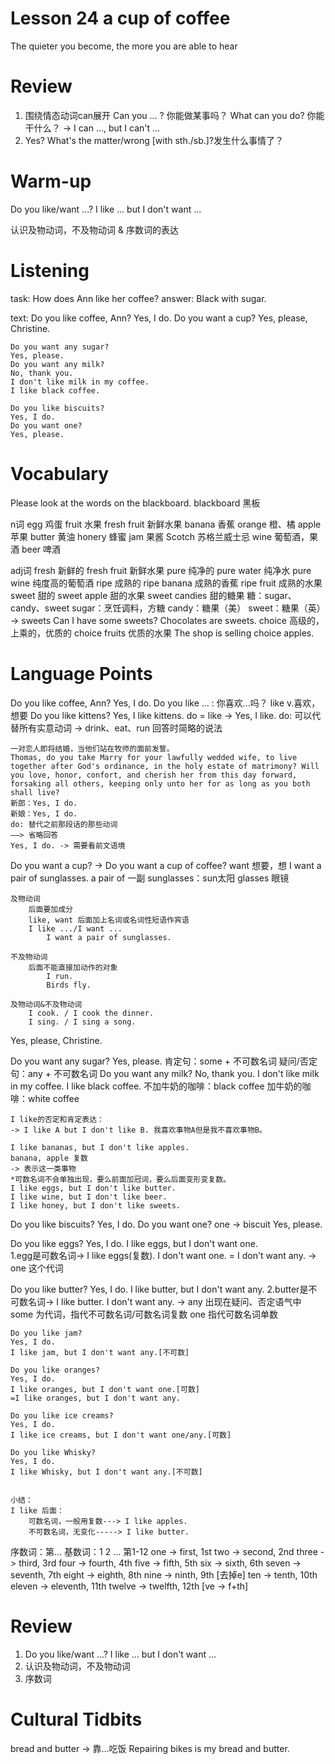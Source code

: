 # Lesson 24 a cup of coffee

The quieter you become, the more you are able to hear

# Review

1. 围绕情态动词can展开
    Can you ... ? 你能做某事吗？
    What can you do? 你能干什么？
    -> I can ..., but I can't ...
2. Yes?
    What's the matter/wrong [with sth./sb.]?发生什么事情了？

# Warm-up

Do you like/want ...?
I like ... but I don't want ...

认识及物动词，不及物动词
&
序数词的表达

# Listening

task:
     How does Ann like her coffee?
answer:
    Black with sugar.
    
text:
    Do you like coffee, Ann?
    Yes, I do.
    Do you want a cup?
    Yes, please, Christine.

    Do you want any sugar?
    Yes, please.
    Do you want any milk?
    No, thank you.
    I don't like milk in my coffee.
    I like black coffee.

    Do you like biscuits?
    Yes, I do.
    Do you want one?
    Yes, please.

# Vocabulary

Please look at the words on the blackboard.
blackboard 黑板

n词
egg 鸡蛋
fruit 水果
    fresh fruit 新鲜水果
banana 香蕉
orange 橙、橘
apple 苹果
butter 黄油
honery 蜂蜜
jam 果酱
Scotch 苏格兰威士忌
wine 葡萄酒，果酒
beer 啤酒

adj词
fresh 新鲜的
    fresh fruit 新鲜水果
pure 纯净的
    pure water 纯净水
    pure wine 纯度高的葡萄酒
ripe 成熟的
    ripe banana 成熟的香蕉
    ripe fruit 成熟的水果
sweet 甜的
    sweet apple 甜的水果
    sweet candies 甜的糖果
    糖：sugar、candy、sweet
    sugar：烹饪调料，方糖
    candy：糖果（美）
    sweet：糖果（英） -> sweets
        Can I have some sweets?
        Chocolates are sweets.
choice 高级的，上乘的，优质的
    choice fruits 优质的水果
    The shop is selling choice apples.

# Language Points

Do you like coffee, Ann?
Yes, I do.
    Do you like ... : 你喜欢...吗？
    like v.喜欢，想要
    Do you like kittens?
    Yes, I like kittens.
    do = like
    -> Yes, I like.
    do: 可以代替所有实意动词 -> drink、eat、run
    回答时简略的说法

    一对恋人即将结婚，当他们站在牧师的面前发誓。
    Thomas, do you take Marry for your lawfully wedded wife, to live together after God's ordinance, in the holy estate of matrimony? Will you love, honor, confort, and cherish her from this day forward, forsaking all others, keeping only unto her for as long as you both shall live?
    新郎：Yes, I do.
    新娘：Yes, I do.
    do: 替代之前那段话的那些动词
    ——> 省略回答
    Yes, I do. -> 需要看前文语境
Do you want a cup? -> Do you want a cup of coffee?
    want 想要，想
    I want a pair of sunglasses.
        a pair of 一副
        sunglasses：sun太阳 glasses 眼镜

    及物动词
        后面要加成分
        like, want 后面加上名词或名词性短语作宾语
        I like .../I want ...
            I want a pair of sunglasses.

    不及物动词
        后面不能直接加动作的对象
            I run.
            Birds fly.
    
    及物动词&不及物动词
        I cook. / I cook the dinner.
        I sing. / I sing a song.
Yes, please, Christine.

Do you want any sugar?
Yes, please.
    肯定句：some + 不可数名词
    疑问/否定句：any + 不可数名词
Do you want any milk?
No, thank you.
I don't like milk in my coffee.
I like black coffee.
    不加牛奶的咖啡：black coffee
    加牛奶的咖啡：white coffee

    I like的否定和肯定表达：
    -> I like A but I don't like B. 我喜欢事物A但是我不喜欢事物B。

    I like bananas, but I don't like apples.
    banana, apple 复数
    -> 表示这一类事物
    *可数名词不会单独出现，要么前面加冠词，要么后面变形变复数。
    I like eggs, but I don't like butter.
    I like wine, but I don't like beer.
    I like honey, but I don't like sweets.

Do you like biscuits?
Yes, I do.
Do you want one?
    one -> biscuit
Yes, please.




Do you like eggs?
Yes, I do.
I like eggs, but I don't want one.  
    1.egg是可数名词-> I like eggs(复数).
    I don't want one. = I don't want any.
    -> one 这个代词

Do you like butter?
Yes, I do.
I like butter, but I don't want any.
    2.butter是不可数名词-> I like butter.
    I don't want any.
    -> any 出现在疑问、否定语气中
    some 为代词，指代不可数名词/可数名词复数
    one 指代可数名词单数

    Do you like jam?
    Yes, I do.
    I like jam, but I don't want any.[不可数]

    Do you like oranges?
    Yes, I do.
    I like oranges, but I don't want one.[可数]
    =I like oranges, but I don't want any.

    Do you like ice creams?
    Yes, I do.
    I like ice creams, but I don't want one/any.[可数]

    Do you like Whisky?
    Yes, I do.
    I like Whisky, but I don't want any.[不可数]


    小结：
    I like 后面：
        可数名词，一般用复数---> I like apples.
        不可数名词，无变化-----> I like butter.


序数词：第...
基数词：1 2 ...
第1-12
one -> first, 1st
two -> second, 2nd
three -> third, 3rd
four -> fourth, 4th
five -> fifth, 5th
six -> sixth, 6th
seven -> seventh, 7th
eight -> eighth, 8th
nine -> ninth, 9th  [去掉e]
ten -> tenth, 10th
eleven -> eleventh, 11th
twelve -> twelfth, 12th [ve -> f+th]

# Review

1. Do you like/want ...?
I like ... but I don't want ...
2. 认识及物动词，不及物动词
3. 序数词

# Cultural Tidbits

bread and butter -> 靠...吃饭
Repairing bikes is my bread and butter.
